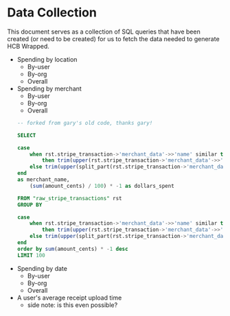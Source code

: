 # Data Collection

This document serves as a collection of SQL queries that have been created (or need to be created) for us to fetch the data needed to generate HCB Wrapped.

* Spending by location
  * By-user
  * By-org
  * Overall
* Spending by merchant
  * By-user
  * By-org
  * Overall
  ```sql
  -- forked from gary's old code, thanks gary!
  
  SELECT
  
  case
      when rst.stripe_transaction->'merchant_data'->>'name' similar to '(SQ|GOOGLE|TST|RAZ|INF|PayUp|IN|INT|\*)%'
          then trim(upper(rst.stripe_transaction->'merchant_data'->>'name'))
      else trim(upper(split_part(rst.stripe_transaction->'merchant_data'->>'name', '*', 1)))
  end
  as merchant_name, 
      (sum(amount_cents) / 100) * -1 as dollars_spent
  
  FROM "raw_stripe_transactions" rst
  GROUP BY
  
  case
      when rst.stripe_transaction->'merchant_data'->>'name' similar to '(SQ|GOOGLE|TST|RAZ|INF|PayUp|IN|INT|\*)%'
          then trim(upper(rst.stripe_transaction->'merchant_data'->>'name'))
      else trim(upper(split_part(rst.stripe_transaction->'merchant_data'->>'name', '*', 1)))
  end
  order by sum(amount_cents) * -1 desc
  LIMIT 100
  ```
* Spending by date
  * By-user
  * By-org
  * Overall
* A user's average receipt upload time
  * side note: is this even possible?

